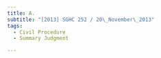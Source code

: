 ```yaml
---
title: A. 
subtitle: "[2013] SGHC 252 / 20\_November\_2013"
tags:
  - Civil Procedure
  - Summary Judgment

---
```


